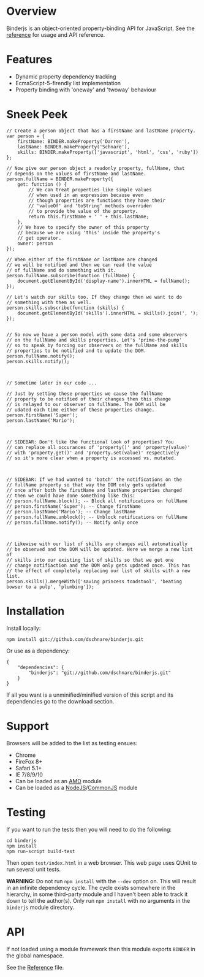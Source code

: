 # Overview

Binderjs is an object-oriented property-binding API for JavaScript. See the [reference](https://github.com/dschnare/binderjs/blob/master/Reference.md) for usage and API reference.

# Features

- Dynamic property dependency tracking
- EcmaScript-5-firendly list implementation
- Property binding with 'oneway' and 'twoway' behaviour

# Sneek Peek

	// Create a person object that has a firstName and lastName property.
	var person = {
		firstName: BINDER.makeProperty('Darren'),
		lastName: BINDER.makeProperty('Schnare'),
		skills: BINDER.makeProperty(['javascript', 'html', 'css', 'ruby'])
	};

	// Now give our person object a readonly property, fullName, that
	// depends on the values of firstName and lastName.
	person.fullName = BINDER.makeProperty({
		get: function () {
			// We can treat properties like simple values
			// when used in an expression because even
			// though properties are functions they have their
			// 'valueOf' and 'toString' methods overriden
			// to provide the value of the property.
			return this.firstName + ' ' + this.lastName;
		},
		// We have to specify the owner of this property
		// because we are using 'this' inside the property's
		// get operator.
		owner: person
	});

	// When either of the firstName or lastName are changed
	// we will be notified and then we can read the value
	// of fullName and do something with it.
	person.fullName.subscribe(function (fullName) {
		document.getElementById('display-name').innerHTML = fullName();
	});

	// Let's watch our skills too. If they change then we want to do
	// something with them as well.
	person.skills.subscribe(function (skills) {
		document.getElementById('skills').innerHTML = skills().join(', ');
	});


	// So now we have a person model with some data and some observers
	// on the fullName and skills properties. Let's 'prime-the-pump'
	// so to speak by forcing our observers on the fullName and skills
	// properties to be notified and to update the DOM.
	person.fullName.notify();
	person.skills.notify();



	// Sometime later in our code ...

	// Just by setting these properties we cause the fullName
	// property to be notified of their changes then this change
	// is relayed to our observer on fullName. The DOM will be
	// udated each time either of these properties change.
	person.firstName('Super');
	person.lastName('Mario');



	// SIDEBAR: Don't like the functional look of properties? You
	// can replace all occurances of 'property()' and 'property(value)'
	// with 'property.get()' and 'property.set(value)' respectively
	// so it's more clear when a property is accessed vs. mutated.



	// SIDEBAR: If we had wanted to 'batch' the notifications on the
	// fullName property so that way the DOM only gets updated
	// once after both the firstName and lastName properties changed
	// then we could have done something like this:
	// person.fullName.block(); -- Block all notifications on fullName
	// person.firstName('Super'); -- Change firstName
	// person.lastName('Mario'); -- Change lastName
	// person.fullName.unblock(); -- Unblock notifications on fullName
	// person.fullName.notify(); -- Notify only once



	// Likewise with our list of skills any changes will automatically
	// be observed and the DOM will be updated. Here we merge a new list of
	// skills into our existing list of skills so that we get one
	// change notifiaction and the DOM only gets updated once. This has
	// the effect of completely replacing our list of skills with a new list.
	person.skills().mergeWith(['saving princess toadstool', 'beating bowser to a pulp', 'plumbing']);


# Installation

Install locally:

	npm install git://github.com/dschnare/binderjs.git

Or use as a dependency:

	{
		"dependencies": {
			"binderjs": "git://github.com/dschnare/binderjs.git"
		}
	}

If all you want is a unminified/minified version of this script and its dependencies go to the download section.


# Support

Browsers will be added to the list as testing ensues:

- Chrome
- FireFox 8+
- Safari 5.1+
- IE 7/8/9/10
- Can be loaded as an [AMD](https://github.com/amdjs/amdjs-api/wiki/AMD) module
- Can be loaded as a [NodeJS](http://nodejs.org/docs/latest/api/modules.html)/[CommonJS](http://wiki.commonjs.org/wiki/Modules/1.1) module


# Testing

If you want to run the tests then you will need to do the following:

	cd binderjs
	npm install
	npm run-script build-test

Then open `test/index.html` in a web browser. This web page uses QUnit to run several unit tests.

**WARNING:** Do not run `npm install` with the `--dev` option on. This will result in an infinite dependency cycle. The cycle exists somewhere in the hierarchy, in some third-party module and I haven't been able to track it down to tell the author(s). Only run `npm install` with no arguments in the `binderjs` module directory.


# API

If not loaded using a module framework then this module exports `BINDER` in the global namespace.

See the [Reference](https://github.com/dschnare/binderjs/blob/master/Reference.md) file.